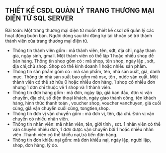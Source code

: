 THIẾT KẾ CSDL QUẢN LÝ TRANG THƯƠNG MẠI ĐIỆN TỬ SQL SERVER
------------------
 Bài toán:
Một trang thương mại điện tử muốn thiết kế csdl để quản lý các hoạt 
động buôn bán. Người dùng sau khi đăng ký tài khoản sẽ trở thành 
thành viên của trang thương mại điện tử.  
+ Thông tin thành viên gồm : mã thành viên, tên, sđt, địa chỉ, ngày tham 
gia, ngày sinh, gmail. Một thành viên có thể lập 1 hoặc nhiều shop để 
bán hàng. Thông tin shop gồm có : mã shop, tên shop, ngày lập , sdt, 
địa chỉ,chủ shop. Shop có thể kinh doanh 1 hoặc nhiều sản phẩm.  
+ Thông tin sản phẩm gồm có : mã sản phẩm, tên, nhà sản xuất, giá, 
danh mục. Thông tin nhà sản xuất bao gồm mã nsx, tên , nước sản 
xuất. Một thành viên có thể sở hữu 0 hoặc nhiều đơn hàng, 1 shop có 
nhiều đơn nhưng 1 đơn chỉ thuộc về 1 shop và 1 thành viên.  
+ Thông tin đơn hàng gồm : mã đơn, ngày lập, giá ban đầu, đơn vị vận 
chuyển, địa chỉ, số điện thoại khách, ngày giao thành công, tên khách 
hàng, hình thức thanh toán , voucher shop, voucher  vanchuyen, giá 
cuối cùng, giá vận chuyển cuối cùng, tongtien,shop.  
+ Thông tin đơn vị vận chuyển gồm : mã đơn vị, tên, địa chỉ. Đơn vị vận 
chuyển có nhiều nhân viên.  
+ Thông tin nhân viên: mã nhân viên, tên, giới tính , sdt. 1 nhân viên có 
thể vận chuyển nhiều đơn, 1 đơn được vận chuyển bởi 1 hoặc nhiều 
nhân viên .Thành viên có thể khiếu nại,trả tiền đơn hàng. 
+ Thông tin đơn khiếu nại gồm: mã đơn khiếu nại, ngày lập, người lập, 
shop, đơn hàng, lý do. 
